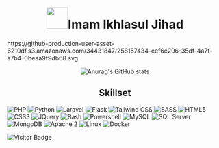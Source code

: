 <h1 align="center"><img src="https://camo.githubusercontent.com/75dc1c8b7e5ab93cc6a6f22cdd58e8f8384245cc/68747470733a2f2f6d656469612e67697068792e636f6d2f6d656469612f6d47634e6a736657416a593541455a4e77362f67697068792e676966" width="50" data-canonical-src="https://media.giphy.com/media/mGcNjsfWAjY5AEZNw6/giphy.gif" style="max-width:100%;">Imam Ikhlasul Jihad</h1>
https://github-production-user-asset-6210df.s3.amazonaws.com/34431847/258157434-eef6c296-35df-4a7f-a7b4-0beaa9f9db68.svg

<div align="center">
 
![Anurag's GitHub stats](https://github-readme-stats.vercel.app/api?username=Rdx11&show_icons=true&theme=gruvbox)
<!-- ![](https://storage.googleapis.com/cclil/generated/overview.svg) -->
<!-- ![](https://storage.googleapis.com/cclil/generated/languages.svg) -->

</div>

<h2 align="center">Skillset</h2>

![PHP](https://img.shields.io/badge/PHP-gray?style=for-the-badge&logo=php)
![Python](https://img.shields.io/badge/Python-gray?style=for-the-badge&logo=python)
![Laravel](https://img.shields.io/badge/Laravel-gray?style=for-the-badge&logo=laravel)
![Flask](https://img.shields.io/badge/Flask-gray?style=for-the-badge&logo=flask)
![Tailwind CSS](https://img.shields.io/badge/Tailwind_CSS-gray?style=for-the-badge&logo=tailwind-css)
![SASS](https://img.shields.io/badge/SASS-gray?style=for-the-badge&logo=sass)
![HTML5](https://img.shields.io/badge/HTML5-gray?style=for-the-badge&logo=html5)
![CSS3](https://img.shields.io/badge/CSS3-gray?style=for-the-badge&logo=css3)
![JQuery](https://img.shields.io/badge/JQuery-gray?style=for-the-badge&logo=jquery)
![Bash](https://img.shields.io/badge/Bash-gray?style=for-the-badge&logo=gnu-bash)
![Powershell](https://img.shields.io/badge/Powershell-gray?style=for-the-badge&logo=powershell)
![MySQL](https://img.shields.io/badge/MySQL-gray?style=for-the-badge&logo=mysql)
![SQL Server](https://img.shields.io/badge/SQL_Server-gray?style=for-the-badge&logo=microsoft-sql-server)
![MongoDB](https://img.shields.io/badge/MongoDB-gray?style=for-the-badge&logo=mongodb)
![Apache 2](https://img.shields.io/badge/Apache_2-gray?style=for-the-badge&logo=apache)
![Linux](https://img.shields.io/badge/linux-gray?style=for-the-badge&logo=linux)
![Docker](https://img.shields.io/badge/Docker-gray?style=for-the-badge&logo=docker)
 
<!-- [![Top Langs](https://github-readme-stats.vercel.app/api/top-langs/?username=Rdx11&layout=compact&theme=gruvbox)](https://github.com/Rdx11/github-readme-stats) -->

![Visitor Badge](https://visitor-badge.laobi.icu/badge?page_id=Rdx11.Rdx11)
